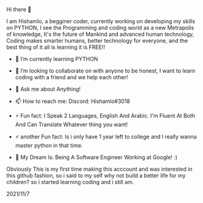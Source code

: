 Hi there 👋

I am Hishamlo, a begginer coder, currently working on developing my skills on PYTHON, I see the Programming and coding world as a new Metrapolis of knowledge,
It's the future of Mankind and advanced human technology, Coding makes smarter humans, better technology for everyone, and the best thing of it all is
learning it is FREE!!

- 🌱 I’m currently learning PYTHON

- 👯 I’m looking to collaborate on with anyone to be honest, I want to learn coding with a friend and we help each other!

- 💬 Ask me about Anything!

- 📫 How to reach me: Discord: Hishamlo#3018

- ⚡ Fun fact: I Speak 2 Languages, English And Arabic. I'm Fluent At Both And Can Translate Whatever thing you want!

- ⚡ another Fun fact: Is i only have 1 year left to college and I really wanna master python in that time.

- 🌱 My Dream Is: Being A Software Engineer Working at Google! :)

Obviously This is my first time making this acccount and was interested in this github fashion, so i said to my self why not build a better life for my children?
so i started learning coding and i still am.

2021/11/7
